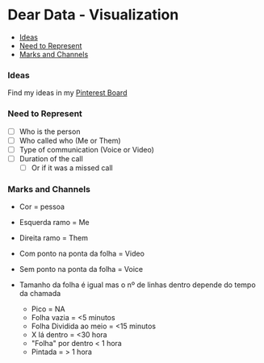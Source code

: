 # Dear Data - Visualization <!-- omit in toc -->

- [Ideas](#ideas)
- [Need to Represent](#need-to-represent)
- [Marks and Channels](#marks-and-channels)

### Ideas

Find my ideas in my [Pinterest Board](https://pin.it/5znU7btE9)

### Need to Represent

- [ ] Who is the person
- [ ] Who called who (Me or Them)
- [ ] Type of communication (Voice or Video)
- [ ] Duration of the call
  - [ ]  Or if it was a missed call

### Marks and Channels

- Cor = pessoa

- Esquerda ramo = Me
- Direita ramo = Them

- Com ponto na ponta da folha = Video
- Sem ponto na ponta da folha = Voice

- Tamanho da folha é igual mas o nº de linhas dentro depende do tempo da chamada
  - Pico = NA
  - Folha vazia = <5 minutos
  - Folha Dividida ao meio = <15 minutos
  - X lá dentro = <30 hora
  - "Folha" por dentro < 1 hora
  - Pintada = > 1 hora